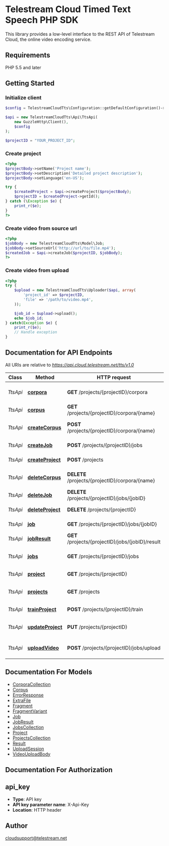 # Telestream Cloud Timed Text Speech PHP SDK

This library provides a low-level interface to the REST API of Telestream Cloud, the online video encoding service.

## Requirements

PHP 5.5 and later

## Getting Started
### Initialize client
```php
$config = TelestreamCloudTts\Configuration::getDefaultConfiguration()->setApiKey('X-Api-Key', "YOUR_API_KEY");

$api = new TelestreamCloudTts\Api\TtsApi(
    new GuzzleHttp\Client(),
    $config
);

$projectID = "YOUR_PROJECT_ID";
```

### Create project
```php
<?php
$projectBody->setName('Project name');
$projectBody->setDescription('Detailed project description');
$projectBody->setLanguage('en-US');

try {
    $createdProject = $api->createProject($projectBody);
    $projectID = $createdProject->getId();
} catch (\Exception $e) {
    print_r($e);
}
?>
```

### Create video from source url

```php
<?php
$jobBody = new TelestreamCloudTts\Model\Job;
$jobBody->setSourceUrl('http://url/to/file.mp4');
$createdJob = $api->createJob($projectID, $jobBody);
?>
```

### Create video from upload

```php
<?php
try {
    $upload = new TelestreamCloudTts\Uploader($api, array(
        'project_id' => $projectID,
        'file' => '/path/to/video.mp4',
    ));

    $job_id = $upload->upload();
    echo $job_id;
} catch(Exception $e) {
    print_r($e);
    // Handle exception
}
```

## Documentation for API Endpoints

All URIs are relative to *https://api.cloud.telestream.net/tts/v1.0*

Class | Method | HTTP request | Description
------------ | ------------- | ------------- | -------------
*TtsApi* | [**corpora**](docs/Api/TtsApi.md#corpora) | **GET** /projects/{projectID}/corpora | Returns a collection of Corpora
*TtsApi* | [**corpus**](docs/Api/TtsApi.md#corpus) | **GET** /projects/{projectID}/corpora/{name} | Returns the Corpus
*TtsApi* | [**createCorpus**](docs/Api/TtsApi.md#createcorpus) | **POST** /projects/{projectID}/corpora/{name} | Creates a new Corpus
*TtsApi* | [**createJob**](docs/Api/TtsApi.md#createjob) | **POST** /projects/{projectID}/jobs | Creates a new Job
*TtsApi* | [**createProject**](docs/Api/TtsApi.md#createproject) | **POST** /projects | Creates a new Project
*TtsApi* | [**deleteCorpus**](docs/Api/TtsApi.md#deletecorpus) | **DELETE** /projects/{projectID}/corpora/{name} | Creates a new Corpus
*TtsApi* | [**deleteJob**](docs/Api/TtsApi.md#deletejob) | **DELETE** /projects/{projectID}/jobs/{jobID} | Deletes the Job
*TtsApi* | [**deleteProject**](docs/Api/TtsApi.md#deleteproject) | **DELETE** /projects/{projectID} | Deletes the Project
*TtsApi* | [**job**](docs/Api/TtsApi.md#job) | **GET** /projects/{projectID}/jobs/{jobID} | Returns the Job
*TtsApi* | [**jobResult**](docs/Api/TtsApi.md#jobresult) | **GET** /projects/{projectID}/jobs/{jobID}/result | Returns the Job Result
*TtsApi* | [**jobs**](docs/Api/TtsApi.md#jobs) | **GET** /projects/{projectID}/jobs | Returns a collection of Jobs
*TtsApi* | [**project**](docs/Api/TtsApi.md#project) | **GET** /projects/{projectID} | Returns the Project
*TtsApi* | [**projects**](docs/Api/TtsApi.md#projects) | **GET** /projects | Returns a collection of Projects
*TtsApi* | [**trainProject**](docs/Api/TtsApi.md#trainproject) | **POST** /projects/{projectID}/train | Queues training
*TtsApi* | [**updateProject**](docs/Api/TtsApi.md#updateproject) | **PUT** /projects/{projectID} | Updates an existing Project
*TtsApi* | [**uploadVideo**](docs/Api/TtsApi.md#uploadvideo) | **POST** /projects/{projectID}/jobs/upload | Creates an upload session


## Documentation For Models

 - [CorporaCollection](docs/Model/CorporaCollection.md)
 - [Corpus](docs/Model/Corpus.md)
 - [ErrorResponse](docs/Model/ErrorResponse.md)
 - [ExtraFile](docs/Model/ExtraFile.md)
 - [Fragment](docs/Model/Fragment.md)
 - [FragmentVariant](docs/Model/FragmentVariant.md)
 - [Job](docs/Model/Job.md)
 - [JobResult](docs/Model/JobResult.md)
 - [JobsCollection](docs/Model/JobsCollection.md)
 - [Project](docs/Model/Project.md)
 - [ProjectsCollection](docs/Model/ProjectsCollection.md)
 - [Result](docs/Model/Result.md)
 - [UploadSession](docs/Model/UploadSession.md)
 - [VideoUploadBody](docs/Model/VideoUploadBody.md)


## Documentation For Authorization


## api_key

- **Type**: API key
- **API key parameter name**: X-Api-Key
- **Location**: HTTP header


## Author

cloudsupport@telestream.net


